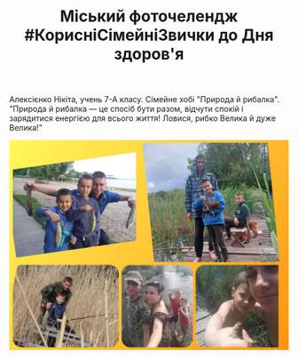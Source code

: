 ﻿---
title: "Міський фоточелендж #КорисніСімейніЗвички до Дня здоров'я"
---

Алексієнко Нікіта, учень 7-А класу. Сімейне хобі "Природа й рибалка". "Природа й рибалка — це спосіб бути разом, відчути спокій і зарядитися енергією для всього життя! Ловися, рибко Велика й дуже Велика!"

![](image.jpg)

